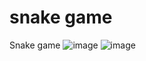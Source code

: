 # snake game
Snake game 
![image](https://user-images.githubusercontent.com/81968671/145832662-484a5362-72cc-491d-934d-05ba37a54c32.png)
![image](https://user-images.githubusercontent.com/81968671/145829532-f9bb66b8-0f93-4720-aebf-984f0c36be60.png)
